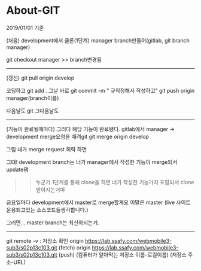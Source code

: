 # About-GIT
2019/01/01 기준

(처음)
development에서 클론(1단계)
manager branch만들어(gitlab, git branch manager)

git checkout manager >> branch변경됨

----------------------------------------------------------------------------
(갱신)
git pull origin develop

코딩하고
git add .
그날 바로
git commit -m " 규칙정해서 작성하고"
git push origin manager(branch이름)

다음날도 git 
그다음날도

---------------------------------------------------------------------
(기능이 완료될때마다)
그러다 해당 기능이 완료됐다.
gitlab에서 manager -> development merge요청을 때려git 
git merge origin develop

그럼 내가 merge request 허락 하면

그떄! development branch는 너가 manager에서 작성한 기능이 merge되서 update됌
>> 누군가 1단계를 통해 clone을 하면 너가 작성한 기능가지 포함되서 clone받아지는거야

금요일마다 development에서 master로 merge할게요
이말은 master (live 사이트 운용되고있는 소스코드들생각합니다.)



그러면... master branch는 최신화되는거. 

----------------------------------------------------------------------------------------
git remote -v : 저장소 확인
	origin  https://lab.ssafy.com/webmobile3-sub3/s02p13c103.git (fetch)
	origin  https://lab.ssafy.com/webmobile3-sub3/s02p13c103.git (push)
	(컴퓨터가 알아먹는 저장소 이름-로컬이름) (저장소 주소-URL)
